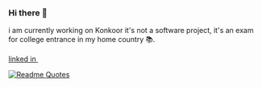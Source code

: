 ### Hi there 👋

i am currently working on Konkoor it's not a software project, it's an exam for college entrance in my home country 📚.

<a href="https://google.com" >linked in <img height="16" width="16" src="https://cdn.simpleicons.org/linkedin" /></a>
 
  
[![Readme Quotes](https://quotes-github-readme.vercel.app/api?type=horizontal&theme=dark)](https://github.com/piyushsuthar/github-readme-quotes)
